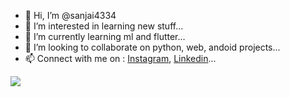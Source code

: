 - 👋 Hi, I’m @sanjai4334
- 👀 I’m interested in learning new stuff...
- 🌱 I’m currently learning ml and flutter...
- 💞️ I’m looking to collaborate on python, web, andoid projects...
- 📫 Connect with me on : [Instagram](https://www.instagram.com/sanjai4334/), [Linkedin](https://www.linkedin.com/in/sanjai4334/)...

[![](https://visitcount.itsvg.in/api?id=sanjai4334&label=PROFILE%20VIEWS&color=3&icon=5&pretty=true)](https://visitcount.itsvg.in)

<!---
sanjai4334/sanjai4334 is a ✨ special ✨ repository because its `README.md` (this file) appears on your GitHub profile.
You can click the Preview link to take a look at your changes.
--->
